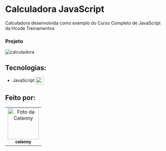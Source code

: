 # Calculadora JavaScript

Calculadora desenvolvida como exemplo do Curso Completo de JavaScript da Hcode Treinamentos

### Projeto
![calculadora](https://user-images.githubusercontent.com/70456452/153756532-1ff0291c-5559-45c8-845b-078fa2d78eae.jpg)

## Tecnologias:

- JavaScript  <img align="center" height="25" src="https://cdn.jsdelivr.net/gh/devicons/devicon/icons/javascript/javascript-original.svg"> 

## Feito por:
<table>
  <tr>
    <td align="center">
      <a href="#">
        <img src="https://avatars.githubusercontent.com/celenny" width="100px;" alt="Foto da Celenny"/><br>
        <sub>
          <b>celenny</b>
        </sub>
      </a>
    </td>
  </tr>
</table>
